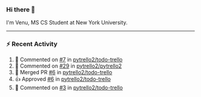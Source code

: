### Hi there 👋

I'm Venu, MS CS Student at New York University.

---

### :zap: Recent Activity

<!--RECENT_ACTIVITY:start-->
1. 💬 Commented on [#7](https://github.com/pytrello2/todo-trello/pull/7#issuecomment-1858942637) in [pytrello2/todo-trello](https://github.com/pytrello2/todo-trello)
2. 💬 Commented on [#29](https://github.com/pytrello2/pytrello2/pull/29#issuecomment-1858940827) in [pytrello2/pytrello2](https://github.com/pytrello2/pytrello2)
3. 🎉 Merged PR [#6](https://github.com/pytrello2/todo-trello/pull/6) in [pytrello2/todo-trello](https://github.com/pytrello2/todo-trello)
4. 👍 Approved [#6](https://github.com/pytrello2/todo-trello/pull/6#pullrequestreview-1785288048) in [pytrello2/todo-trello](https://github.com/pytrello2/todo-trello)
5. 💬 Commented on [#3](https://github.com/pytrello2/todo-trello/pull/3#discussion_r1428904195) in [pytrello2/todo-trello](https://github.com/pytrello2/todo-trello)
<!--RECENT_ACTIVITY:end-->

<!--
**vchrombie/vchrombie** is a ✨ _special_ ✨ repository because its `README.md` (this file) appears on your GitHub profile.

Here are some ideas to get you started:

- 🔭 I’m currently working on ...
- 🌱 I’m currently learning ...
- 👯 I’m looking to collaborate on ...
- 🤔 I’m looking for help with ...
- 💬 Ask me about ...
- 📫 How to reach me: ...
- 😄 Pronouns: ...
- ⚡ Fun fact: ...
-->
